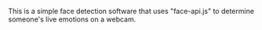 This is a simple face detection software that uses "face-api.js" to determine someone's live emotions on a webcam.
